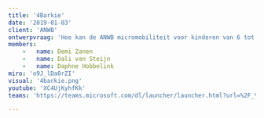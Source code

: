 ```yaml
---
title: '4Barkie'
date: '2019-01-03'
client: 'ANWB'
ontwerpvraag: 'Hoe kan de ANWB micromobiliteit voor kinderen van 6 tot 12 jaar in armoede op Rotterdam Zuid beschikbaar stellen en vrijblijvend houden?'
members:
    -   name: Demi Zanen
    -   name: Dali van Steijn
    -   name: Daphne Hobbelink
miro: 'o9J_lDa0rZI'
visual: '4barkie.png'
youtube: 'XC4UjKyhfKk'
teams: 'https://teams.microsoft.com/dl/launcher/launcher.html?url=%2F_%23%2Fl%2Fchannel%2F19%3A5ad64d71ca964065b58c07efda2b33a4%40thread.tacv2%2F2D%25204Barkie%3FgroupId%3D9de1bad9-5153-4a55-b11b-d7cad7e67836%26amp%3BtenantId%3Dca6fbace-7cba-4d53-8681-a06284f7ff46&type=channel&deeplinkId=2c3d072c-2b1f-42bc-b3e6-1965df89b610&directDl=true&msLaunch=true&enableMobilePage=true&suppressPrompt=true'

---
```



 

